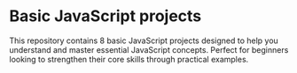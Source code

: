 # Basic JavaScript projects
 This repository contains 8 basic JavaScript projects designed to help you understand and master essential JavaScript concepts. Perfect for beginners looking to strengthen their core skills through practical examples.
